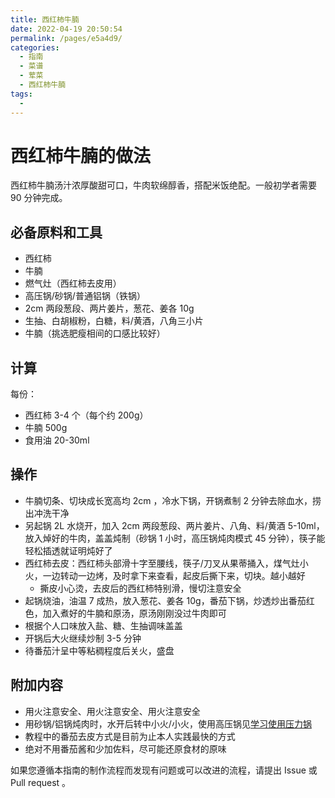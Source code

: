 ```yaml
---
title: 西红柿牛腩
date: 2022-04-19 20:50:54
permalink: /pages/e5a4d9/
categories:
  - 指南
  - 菜谱
  - 荤菜
  - 西红柿牛腩
tags:
  - 
---
```

# 西红柿牛腩的做法

西红柿牛腩汤汁浓厚酸甜可口，牛肉软绵醇香，搭配米饭绝配。一般初学者需要 90 分钟完成。

## 必备原料和工具

* 西红柿
* 牛腩
* 燃气灶（西红柿去皮用）
* 高压锅/砂锅/普通铝锅（铁锅）
* 2cm 两段葱段、两片姜片，葱花、姜各 10g
* 生抽、白胡椒粉，白糖，料/黄酒，八角三小片
* 牛腩（挑选肥瘦相间的口感比较好）

## 计算

每份：

- 西红柿 3-4 个（每个约 200g）
- 牛腩 500g
- 食用油 20-30ml

## 操作

- 牛腩切条、切块成长宽高均 2cm ，冷水下锅，开锅煮制 2 分钟去除血水，捞出冲洗干净
- 另起锅 2L 水烧开，加入 2cm 两段葱段、两片姜片、八角、料/黄酒 5-10ml，放入焯好的牛肉，盖盖炖制（砂锅 1 小时，高压锅炖肉模式 45 分钟），筷子能轻松插透就证明炖好了
- 西红柿去皮：西红柿头部滑十字至腰线，筷子/刀叉从果蒂捅入，煤气灶小火，一边转动一边烤，及时拿下来查看，起皮后撕下来，切块。越小越好
  - 撕皮小心烫，去皮后的西红柿特别滑，慢切注意安全
- 起锅烧油，油温 7 成热，放入葱花、姜各 10g，番茄下锅，炒透炒出番茄红色，加入煮好的牛腩和原汤，原汤刚刚没过牛肉即可
- 根据个人口味放入盐、糖、生抽调味盖盖
- 开锅后大火继续炒制 3-5 分钟
- 待番茄汁呈中等粘稠程度后关火，盛盘

## 附加内容

- 用火注意安全、用火注意安全、用火注意安全
- 用砂锅/铝锅炖肉时，水开后转中小火/小火，使用高压锅见[学习使用压力锅](./../../../tips/learn/高压力锅.md)
- 教程中的番茄去皮方式是目前为止本人实践最快的方式
- 绝对不用番茄酱和少加佐料，尽可能还原食材的原味

如果您遵循本指南的制作流程而发现有问题或可以改进的流程，请提出 Issue 或 Pull request 。
